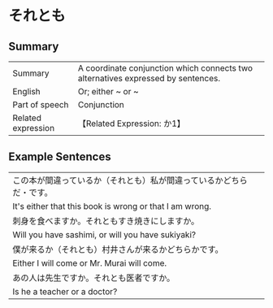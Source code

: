 # それとも

## Summary

<table><tr>   <td>Summary</td>   <td>A coordinate conjunction which connects two alternatives expressed by sentences.</td></tr><tr>   <td>English</td>   <td>Or; either ~ or ~</td></tr><tr>   <td>Part of speech</td>   <td>Conjunction</td></tr><tr>   <td>Related expression</td>   <td>【Related Expression: か1】</td></tr></table>

## Example Sentences

<table><tr><td>この本が間違っているか（それとも）私が間違っているかどちらだ・です。</td></tr><tr><td>It's either that this book is wrong or that I am wrong.</td></tr><tr><td>刺身を食べますか。それともすき焼きにしますか。</td></tr><tr><td>Will you have sashimi, or will you have sukiyaki?</td></tr><tr><td>僕が来るか（それとも）村井さんが来るかどちらかです。</td></tr><tr><td>Either I will come or Mr. Murai will come.</td></tr><tr><td>あの人は先生ですか。それとも医者ですか。</td></tr><tr><td>Is he a teacher or a doctor?</td></tr></table>

